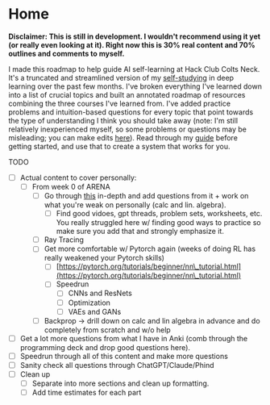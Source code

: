 # Home

**Disclaimer: This is still in development. I wouldn't recommend using it yet (or really even looking at it). Right now this is 30% real content and 70% outlines and comments to myself.**&#x20;

I made this roadmap to help guide AI self-learning at Hack Club Colts Neck. It's a truncated and streamlined version of my [self-studying](home/my-journey.md) in deep learning over the past few months. I've broken everything I've learned down into a list of crucial topics and built an annotated roadmap of resources combining the three courses I've learned from. I've added practice problems and intuition-based questions for every topic that point towards the type of understanding I think you should take away (note: I'm still relatively inexperienced myself, so some problems or questions may be misleading; you can make edits [here](https://github.com/Vihaan3/Deep-Learning-Roadmap)). Read through my [guide](home/guide-to-using-this.md) before getting started, and use that to create a system that works for you.&#x20;

TODO

* [ ] Actual content to cover personally:
  * [ ] From week 0 of ARENA
    * [ ] Go through [this](https://arena3-chapter0-fundamentals.streamlit.app/\[0.0]\_Prerequisites) in-depth and add questions from it + work on what you're weak on personally (calc and lin. algebra).
      * [ ] Find good vidoes, gpt threads, problem sets, worksheets, etc. You really struggled here w/ finding good ways to practice so make sure you add that and strongly emphasize it.&#x20;
    * [ ] Ray Tracing
    * [ ] Get more comfortable w/ Pytorch again (weeks of doing RL has really weakened your Pytorch skills)
      * [ ] [https://pytorch.org/tutorials/beginner/nn\_tutorial.html](https://pytorch.org/tutorials/beginner/nn\_tutorial.html)
      * [ ] Speedrun
        * [ ] CNNs and ResNets
        * [ ] Optimization
        * [ ] VAEs and GANs
    * [ ] Backprop -> drill down on calc and lin algebra in advance and do completely from scratch and w/o help
* [ ] Get a lot more questions from what I have in Anki (comb through the programming deck and drop good questions here).&#x20;
* [ ] Speedrun through all of this content and make more questions
* [ ] Sanity check all questions through ChatGPT/Claude/Phind
* [ ] Clean up
  * [ ] Separate into more sections and clean up formatting.
  * [ ] Add time estimates for each part
